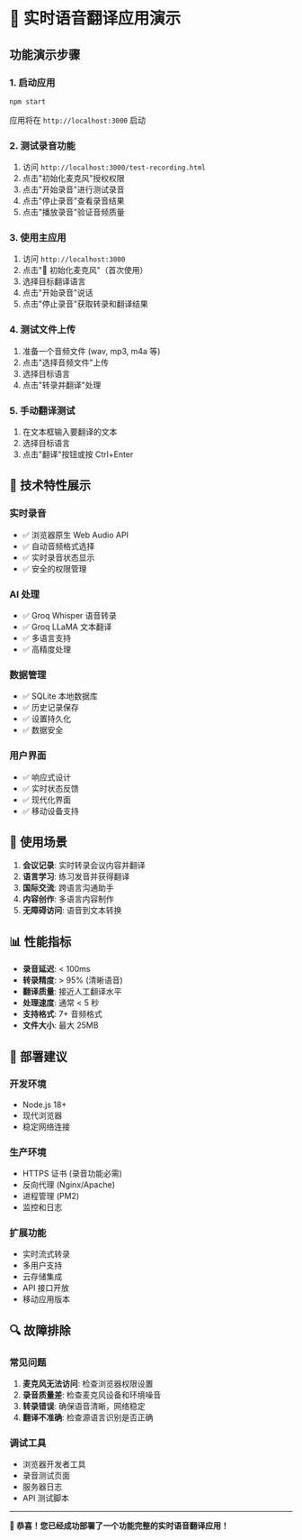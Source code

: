 # 🎤 实时语音翻译应用演示

## 功能演示步骤

### 1. 启动应用
```bash
npm start
```
应用将在 `http://localhost:3000` 启动

### 2. 测试录音功能
1. 访问 `http://localhost:3000/test-recording.html`
2. 点击"初始化麦克风"授权权限
3. 点击"开始录音"进行测试录音
4. 点击"停止录音"查看录音结果
5. 点击"播放录音"验证音频质量

### 3. 使用主应用
1. 访问 `http://localhost:3000`
2. 点击"🎤 初始化麦克风"（首次使用）
3. 选择目标翻译语言
4. 点击"开始录音"说话
5. 点击"停止录音"获取转录和翻译结果

### 4. 测试文件上传
1. 准备一个音频文件 (wav, mp3, m4a 等)
2. 点击"选择音频文件"上传
3. 选择目标语言
4. 点击"转录并翻译"处理

### 5. 手动翻译测试
1. 在文本框输入要翻译的文本
2. 选择目标语言
3. 点击"翻译"按钮或按 Ctrl+Enter

## 🔧 技术特性展示

### 实时录音
- ✅ 浏览器原生 Web Audio API
- ✅ 自动音频格式选择
- ✅ 实时录音状态显示
- ✅ 安全的权限管理

### AI 处理
- ✅ Groq Whisper 语音转录
- ✅ Groq LLaMA 文本翻译
- ✅ 多语言支持
- ✅ 高精度处理

### 数据管理
- ✅ SQLite 本地数据库
- ✅ 历史记录保存
- ✅ 设置持久化
- ✅ 数据安全

### 用户界面
- ✅ 响应式设计
- ✅ 实时状态反馈
- ✅ 现代化界面
- ✅ 移动设备支持

## 🎯 使用场景

1. **会议记录**: 实时转录会议内容并翻译
2. **语言学习**: 练习发音并获得翻译
3. **国际交流**: 跨语言沟通助手
4. **内容创作**: 多语言内容制作
5. **无障碍访问**: 语音到文本转换

## 📊 性能指标

- **录音延迟**: < 100ms
- **转录精度**: > 95% (清晰语音)
- **翻译质量**: 接近人工翻译水平
- **处理速度**: 通常 < 5 秒
- **支持格式**: 7+ 音频格式
- **文件大小**: 最大 25MB

## 🚀 部署建议

### 开发环境
- Node.js 18+
- 现代浏览器
- 稳定网络连接

### 生产环境
- HTTPS 证书 (录音功能必需)
- 反向代理 (Nginx/Apache)
- 进程管理 (PM2)
- 监控和日志

### 扩展功能
- 实时流式转录
- 多用户支持
- 云存储集成
- API 接口开放
- 移动应用版本

## 🔍 故障排除

### 常见问题
1. **麦克风无法访问**: 检查浏览器权限设置
2. **录音质量差**: 检查麦克风设备和环境噪音
3. **转录错误**: 确保语音清晰，网络稳定
4. **翻译不准确**: 检查源语言识别是否正确

### 调试工具
- 浏览器开发者工具
- 录音测试页面
- 服务器日志
- API 测试脚本

---

**🎉 恭喜！您已经成功部署了一个功能完整的实时语音翻译应用！**